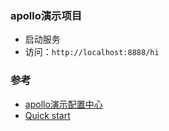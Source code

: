 ### apollo演示项目
- 启动服务
- 访问：`http://localhost:8888/hi`



### 参考
- [apollo演示配置中心](http://106.54.227.205/)
- [Quick start](https://github.com/nobodyiam/apollo-build-scripts)